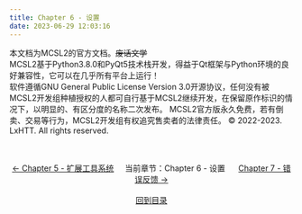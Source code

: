 ```yaml
---
title: Chapter 6 - 设置
date: 2023-06-29 12:03:16
---
```

本文档为MCSL2的官方文档。~~废话文学~~  
MCSL2基于Python3.8.0和PyQt5技术栈开发，得益于Qt框架与Python环境的良好兼容性，它可以在几乎所有平台上运行！  
软件遵循GNU General Public License Version 3.0开源协议，任何没有被MCSL2开发组种植授权的人都可自行基于MCSL2继续开发，在保留原作标识的情况下，以明显的、有区分度的名称二次发布。
MCSL2官方版永久免费，若有倒卖、交易等行为，MCSL2开发组有权追究售卖者的法律责任。
© 2022-2023. LxHTT. All rights reserved.

<div>
    <center>
        <br><br>
        <a href="/MCSL2Guide/Chapter-5.html">← Chapter 5 - 扩展工具系统</a>&nbsp;&nbsp;&nbsp;&nbsp;&nbsp;当前章节：Chapter 6 - 设置&nbsp;&nbsp;&nbsp;&nbsp;&nbsp;
        <a href="/MCSL2Guide/Chapter-7.html">Chapter 7 - 错误反馈 →</a>
        <br><br><a href="/MCSL2Guide">回到目录</a>
    </center>
</div>